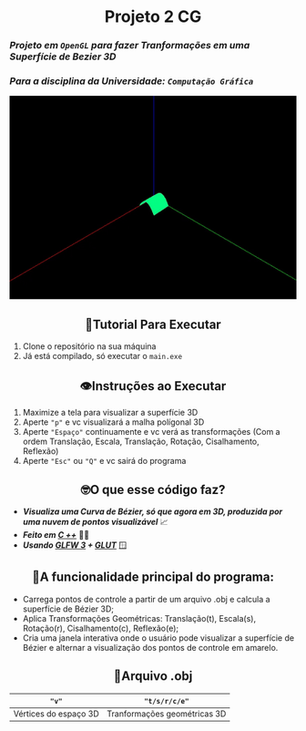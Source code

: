 <div align="center">

# Projeto 2 CG

</div>

### _Projeto em `OpenGL` para fazer Tranformações em uma Superfície de Bezier 3D_
### _Para a disciplina da Universidade: `Computação Gráfica`_

<div align="center">

<img src="assets/demonstracao.gif" alt="Curva 3d + Polígonos">

</div>

<div align="center">

## 📂Tutorial Para Executar

</div>

1. Clone o repositório na sua máquina
2. Já está compilado, só executar o `main.exe`

<div align="center">

## 👁️Instruções ao Executar 

</div>

1. Maximize a tela para visualizar a superfície 3D
2. Aperte `"p"` e vc visualizará a malha polígonal 3D 
3. Aperte `"Espaço"` continuamente e vc verá as transformações (Com a ordem Translação, Escala, Translação, Rotação, Cisalhamento, Reflexão)
4. Aperte `"Esc"` ou `"Q"` e vc sairá do programa 

<div align="center">

## 🤓O que esse código faz?

</div>

- **_Visualiza uma Curva de Bézier, só que agora em 3D, produzida por uma nuvem de pontos visualizável_** 📈 <br>
- **_Feito em [C ++](https://cplusplus.com/)_** 👨‍💻 <br>
- **_Usando [GLFW 3](https://www.glfw.org/) + [GLUT](https://www.opengl.org/resources/libraries/glut/)_** 🪟
 
<div align="center">

## 🧐A funcionalidade principal do programa:

</div>

- Carrega pontos de controle a partir de um arquivo .obj e calcula a superfície de Bézier 3D;
- Aplica Transformações Geométricas: Translação(t), Escala(s), Rotação(r), Cisalhamento(c), Reflexão(e);
- Cria uma janela interativa onde o usuário pode visualizar a superfície de Bézier e alternar a visualização dos pontos de controle em amarelo.

<div align="center">

## 📄Arquivo .obj

|         `"v"`         |         `"t/s/r/c/e"`         |
| :-------------------: | :---------------------------: | 
| Vértices do espaço 3D | Tranformações geométricas 3D  |
